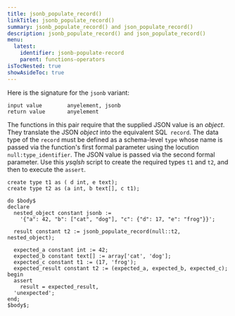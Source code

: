 ```yaml
---
title: jsonb_populate_record()
linkTitle: jsonb_populate_record()
summary: jsonb_populate_record() and json_populate_record()
description: jsonb_populate_record() and json_populate_record()
menu:
  latest:
    identifier: jsonb-populate-record
    parent: functions-operators
isTocNested: true
showAsideToc: true
---
```


Here is the signature for the `jsonb` variant:

```
input value        anyelement, jsonb
return value       anyelement
```

The functions in this pair require that the supplied JSON value is an _object_. They translate the JSON _object_ into the equivalent SQL` record`. The data type of the `record` must be defined as a schema-level `type` whose name is passed via the function's first formal parameter using the locution `null:type_identifier`. The JSON value is passed via the second formal parameter. Use this _ysqlsh_ script to create the required types `t1` and `t2`, and then to execute the `assert`.

```
create type t1 as ( d int, e text);
create type t2 as (a int, b text[], c t1);

do $body$
declare
  nested_object constant jsonb :=
    '{"a": 42, "b": ["cat", "dog"], "c": {"d": 17, "e": "frog"}}';

  result constant t2 := jsonb_populate_record(null::t2, nested_object);

  expected_a constant int := 42;
  expected_b constant text[] := array['cat', 'dog'];
  expected_c constant t1 := (17, 'frog');
  expected_result constant t2 := (expected_a, expected_b, expected_c);
begin
  assert
    result = expected_result,
  'unexpected';
end;
$body$;
```

